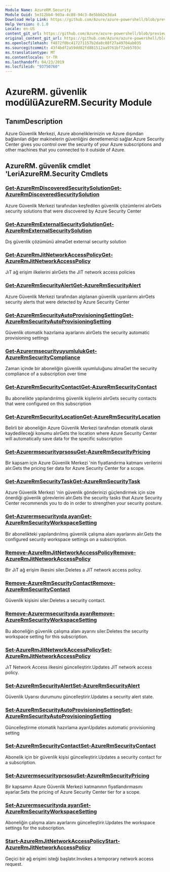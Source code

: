 ```yaml
---
Module Name: AzureRM.Security
Module Guid: 5e312bb4-9d3a-4c88-94c3-8e5bbb2e3da4
Download Help Link: https://github.com/Azure/azure-powershell/blob/preview/src/ResourceManager/Security/Commands.Security/help/AzureRM.Security.md
Help Version: 0.1.0
Locale: en-US
content_git_url: https://github.com/Azure/azure-powershell/blob/preview/src/ResourceManager/Security/Commands.Security/help/AzureRM.Security.md
original_content_git_url: https://github.com/Azure/azure-powershell/blob/preview/src/ResourceManager/Security/Commands.Security/help/AzureRM.Security.md
ms.openlocfilehash: f4872f0bc417271157b2da8c08f27a49704ab035
ms.sourcegitcommit: 43f4bdf2a59dd82fd881512aa9761bf72eb5703c
ms.translationtype: MT
ms.contentlocale: tr-TR
ms.lasthandoff: 04/23/2019
ms.locfileid: "93750760"
---
```

# <span data-ttu-id="a6ab3-101">AzureRM. güvenlik modülü</span><span class="sxs-lookup"><span data-stu-id="a6ab3-101">AzureRM.Security Module</span></span>
## <span data-ttu-id="a6ab3-102">Tanım</span><span class="sxs-lookup"><span data-stu-id="a6ab3-102">Description</span></span>
<span data-ttu-id="a6ab3-103">Azure Güvenlik Merkezi, Azure aboneliklerinizin ve Azure dışından bağlanılan diğer makinelerin güvenliğini denetlemenizi sağlar.</span><span class="sxs-lookup"><span data-stu-id="a6ab3-103">Azure Security Center gives you control over the security of your Azure subscriptions and other machines that you connected to it outside of Azure.</span></span>

## <span data-ttu-id="a6ab3-104">AzureRM. güvenlik cmdlet 'Leri</span><span class="sxs-lookup"><span data-stu-id="a6ab3-104">AzureRM.Security Cmdlets</span></span>
### [<span data-ttu-id="a6ab3-105">Get-AzureRmDiscoveredSecuritySolution</span><span class="sxs-lookup"><span data-stu-id="a6ab3-105">Get-AzureRmDiscoveredSecuritySolution</span></span>](Get-AzureRmDiscoveredSecuritySolution.md)
<span data-ttu-id="a6ab3-106">Azure Güvenlik Merkezi tarafından keşfedilen güvenlik çözümlerini alır</span><span class="sxs-lookup"><span data-stu-id="a6ab3-106">Gets security solutions that were discovered by Azure Security Center</span></span>

### [<span data-ttu-id="a6ab3-107">Get-AzureRmExternalSecuritySolution</span><span class="sxs-lookup"><span data-stu-id="a6ab3-107">Get-AzureRmExternalSecuritySolution</span></span>](Get-AzureRmExternalSecuritySolution.md)
<span data-ttu-id="a6ab3-108">Dış güvenlik çözümünü alma</span><span class="sxs-lookup"><span data-stu-id="a6ab3-108">Get external security solution</span></span> 

### [<span data-ttu-id="a6ab3-109">Get-AzureRmJitNetworkAccessPolicy</span><span class="sxs-lookup"><span data-stu-id="a6ab3-109">Get-AzureRmJitNetworkAccessPolicy</span></span>](Get-AzureRmJitNetworkAccessPolicy.md)
<span data-ttu-id="a6ab3-110">JıT ağ erişim ilkelerini alır</span><span class="sxs-lookup"><span data-stu-id="a6ab3-110">Gets the JIT network access policies</span></span>

### [<span data-ttu-id="a6ab3-111">Get-AzureRmSecurityAlert</span><span class="sxs-lookup"><span data-stu-id="a6ab3-111">Get-AzureRmSecurityAlert</span></span>](Get-AzureRmSecurityAlert.md)
<span data-ttu-id="a6ab3-112">Azure Güvenlik Merkezi tarafından algılanan güvenlik uyarılarını alır</span><span class="sxs-lookup"><span data-stu-id="a6ab3-112">Gets security alerts that were detected by Azure Security Center</span></span>

### [<span data-ttu-id="a6ab3-113">Get-AzureRmSecurityAutoProvisioningSetting</span><span class="sxs-lookup"><span data-stu-id="a6ab3-113">Get-AzureRmSecurityAutoProvisioningSetting</span></span>](Get-AzureRmSecurityAutoProvisioningSetting.md)
<span data-ttu-id="a6ab3-114">Güvenlik otomatik hazırlama ayarlarını alır</span><span class="sxs-lookup"><span data-stu-id="a6ab3-114">Gets the security automatic provisioning settings</span></span>

### [<span data-ttu-id="a6ab3-115">Get-Azurermsecurityuyumluluk</span><span class="sxs-lookup"><span data-stu-id="a6ab3-115">Get-AzureRmSecurityCompliance</span></span>](Get-AzureRmSecurityCompliance.md)
<span data-ttu-id="a6ab3-116">Zaman içinde bir aboneliğin güvenlik uyumluluğunu alma</span><span class="sxs-lookup"><span data-stu-id="a6ab3-116">Get the security compliance of a subscription over time</span></span>

### [<span data-ttu-id="a6ab3-117">Get-AzureRmSecurityContact</span><span class="sxs-lookup"><span data-stu-id="a6ab3-117">Get-AzureRmSecurityContact</span></span>](Get-AzureRmSecurityContact.md)
<span data-ttu-id="a6ab3-118">Bu abonelikte yapılandırılmış güvenlik kişilerini alır</span><span class="sxs-lookup"><span data-stu-id="a6ab3-118">Gets security contacts that were configured on this subscription</span></span>

### [<span data-ttu-id="a6ab3-119">Get-AzureRmSecurityLocation</span><span class="sxs-lookup"><span data-stu-id="a6ab3-119">Get-AzureRmSecurityLocation</span></span>](Get-AzureRmSecurityLocation.md)
<span data-ttu-id="a6ab3-120">Belirli bir aboneliğin Azure Güvenlik Merkezi tarafından otomatik olarak kaydedileceği konumu alır</span><span class="sxs-lookup"><span data-stu-id="a6ab3-120">Gets the location where Azure Security Center will automatically save data for the specific subscription</span></span>

### [<span data-ttu-id="a6ab3-121">Get-Azurermsecurityprsosu</span><span class="sxs-lookup"><span data-stu-id="a6ab3-121">Get-AzureRmSecurityPricing</span></span>](Get-AzureRmSecurityPricing.md)
<span data-ttu-id="a6ab3-122">Bir kapsam için Azure Güvenlik Merkezi 'nin fiyatlandırma katmanı verilerini alır.</span><span class="sxs-lookup"><span data-stu-id="a6ab3-122">Gets the pricing tier data for Azure Security Center for a scope.</span></span>

### [<span data-ttu-id="a6ab3-123">Get-AzureRmSecurityTask</span><span class="sxs-lookup"><span data-stu-id="a6ab3-123">Get-AzureRmSecurityTask</span></span>](Get-AzureRmSecurityTask.md)
<span data-ttu-id="a6ab3-124">Azure Güvenlik Merkezi 'nin güvenlik gönderinizi güçlendirmek için size önerdiği güvenlik görevlerini alır.</span><span class="sxs-lookup"><span data-stu-id="a6ab3-124">Gets the security tasks that Azure Security Center recommends you to do in order to strengthen your security posture.</span></span>

### [<span data-ttu-id="a6ab3-125">Get-Azurermsecurityıda ayarı</span><span class="sxs-lookup"><span data-stu-id="a6ab3-125">Get-AzureRmSecurityWorkspaceSetting</span></span>](Get-AzureRmSecurityWorkspaceSetting.md)
<span data-ttu-id="a6ab3-126">Bir abonelikteki yapılandırılmış güvenlik çalışma alanı ayarlarını alır.</span><span class="sxs-lookup"><span data-stu-id="a6ab3-126">Gets the configured security workspace settings on a subscription.</span></span>

### [<span data-ttu-id="a6ab3-127">Remove-AzureRmJitNetworkAccessPolicy</span><span class="sxs-lookup"><span data-stu-id="a6ab3-127">Remove-AzureRmJitNetworkAccessPolicy</span></span>](Remove-AzureRmJitNetworkAccessPolicy.md)
<span data-ttu-id="a6ab3-128">Bir JıT ağ erişim ilkesini siler.</span><span class="sxs-lookup"><span data-stu-id="a6ab3-128">Deletes a JIT network access policy.</span></span>

### [<span data-ttu-id="a6ab3-129">Remove-AzureRmSecurityContact</span><span class="sxs-lookup"><span data-stu-id="a6ab3-129">Remove-AzureRmSecurityContact</span></span>](Remove-AzureRmSecurityContact.md)
<span data-ttu-id="a6ab3-130">Güvenlik kişisini siler.</span><span class="sxs-lookup"><span data-stu-id="a6ab3-130">Deletes a security contact.</span></span>

### [<span data-ttu-id="a6ab3-131">Remove-Azurermsecurityıda ayarı</span><span class="sxs-lookup"><span data-stu-id="a6ab3-131">Remove-AzureRmSecurityWorkspaceSetting</span></span>](Remove-AzureRmSecurityWorkspaceSetting.md)
<span data-ttu-id="a6ab3-132">Bu aboneliğin güvenlik çalışma alanı ayarını siler.</span><span class="sxs-lookup"><span data-stu-id="a6ab3-132">Deletes the security workspace setting for this subscription.</span></span>

### [<span data-ttu-id="a6ab3-133">Set-AzureRmJitNetworkAccessPolicy</span><span class="sxs-lookup"><span data-stu-id="a6ab3-133">Set-AzureRmJitNetworkAccessPolicy</span></span>](Set-AzureRmJitNetworkAccessPolicy.md)
<span data-ttu-id="a6ab3-134">JıT Network Access ilkesini güncelleştirir.</span><span class="sxs-lookup"><span data-stu-id="a6ab3-134">Updates JIT network access policy.</span></span>

### [<span data-ttu-id="a6ab3-135">Set-AzureRmSecurityAlert</span><span class="sxs-lookup"><span data-stu-id="a6ab3-135">Set-AzureRmSecurityAlert</span></span>](Set-AzureRmSecurityAlert.md)
<span data-ttu-id="a6ab3-136">Güvenlik Uyarısı durumunu güncelleştirir.</span><span class="sxs-lookup"><span data-stu-id="a6ab3-136">Updates a security alert state.</span></span>

### [<span data-ttu-id="a6ab3-137">Set-AzureRmSecurityAutoProvisioningSetting</span><span class="sxs-lookup"><span data-stu-id="a6ab3-137">Set-AzureRmSecurityAutoProvisioningSetting</span></span>](Set-AzureRmSecurityAutoProvisioningSetting.md)
<span data-ttu-id="a6ab3-138">Güncelleştirme otomatik hazırlama ayarı</span><span class="sxs-lookup"><span data-stu-id="a6ab3-138">Updates automatic provisioning setting</span></span>

### [<span data-ttu-id="a6ab3-139">Set-AzureRmSecurityContact</span><span class="sxs-lookup"><span data-stu-id="a6ab3-139">Set-AzureRmSecurityContact</span></span>](Set-AzureRmSecurityContact.md)
<span data-ttu-id="a6ab3-140">Abonelik için bir güvenlik kişisi güncelleştirir.</span><span class="sxs-lookup"><span data-stu-id="a6ab3-140">Updates a security contact for a subscription.</span></span>

### [<span data-ttu-id="a6ab3-141">Set-Azurermsecurityprsosu</span><span class="sxs-lookup"><span data-stu-id="a6ab3-141">Set-AzureRmSecurityPricing</span></span>](Set-AzureRmSecurityPricing.md)
<span data-ttu-id="a6ab3-142">Bir kapsamın Azure Güvenlik Merkezi katmanının fiyatlandırmasını ayarlar.</span><span class="sxs-lookup"><span data-stu-id="a6ab3-142">Sets the pricing of Azure Security Center tier for a scope.</span></span>

### [<span data-ttu-id="a6ab3-143">Set-Azurermsecurityıda ayarı</span><span class="sxs-lookup"><span data-stu-id="a6ab3-143">Set-AzureRmSecurityWorkspaceSetting</span></span>](Set-AzureRmSecurityWorkspaceSetting.md)
<span data-ttu-id="a6ab3-144">Aboneliğin çalışma alanı ayarlarını güncelleştirir.</span><span class="sxs-lookup"><span data-stu-id="a6ab3-144">Updates the workspace settings for the subscription.</span></span>

### [<span data-ttu-id="a6ab3-145">Start-AzureRmJitNetworkAccessPolicy</span><span class="sxs-lookup"><span data-stu-id="a6ab3-145">Start-AzureRmJitNetworkAccessPolicy</span></span>](Start-AzureRmJitNetworkAccessPolicy.md)
<span data-ttu-id="a6ab3-146">Geçici bir ağ erişimi isteği başlatır.</span><span class="sxs-lookup"><span data-stu-id="a6ab3-146">Invokes a temporary network access request.</span></span>

